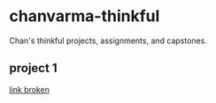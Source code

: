 # chanvarma-thinkful
Chan's thinkful projects, assignments, and capstones. 

## project 1
[link broken](https://github.com/chanvarma/thinkful-capstones/blob/master/books_to_movies/data_viz.htm)
